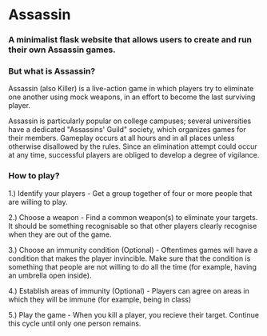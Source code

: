 # Assassin

### A minimalist flask website that allows users to create and run their own Assassin games.

### But what is Assassin?

Assassin (also Killer) is a live-action game in which players try to eliminate one another using mock weapons, in an effort to become the last surviving player.

Assassin is particularly popular on college campuses; several universities have a dedicated "Assassins' Guild" society, which organizes games for their members. Gameplay occurs at all hours and in all places unless otherwise disallowed by the rules. Since an elimination attempt could occur at any time, successful players are obliged to develop a degree of vigilance.

### How to play?

1.) Identify your players - Get a group together of four or more people that are willing to play.

2.) Choose a weapon - Find a common weapon(s) to eliminate your targets. It should be something recognisable so that other players clearly recognise when they are out of the game.

3.) Choose an immunity condition (Optional) - Oftentimes games will have a condition that makes the player invincible. Make sure that the condition is something that people are not willing to do all the time (for example, having an umbrella open inside).

4.) Establish areas of immunity (Optional) - Players can agree on areas in which they will be immune (for example, being in class)

5.) Play the game - When you kill a player, you recieve their target. Continue this cycle until only one person remains.

